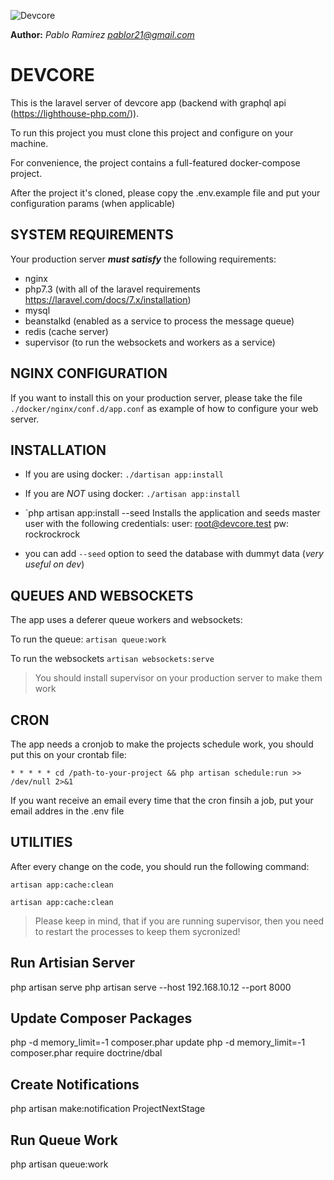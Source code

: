 ![Devcore](https://devcore.app/img/logo.png "Devcore")

**Author:** *Pablo Ramirez <pablor21@gmail.com>*

# DEVCORE

This is the laravel server of devcore app (backend with graphql api (https://lighthouse-php.com/)).

To run this project you must clone this project and configure on your machine.

For convenience, the project contains a full-featured docker-compose project.

After the project it's cloned, please copy the .env.example file and put your configuration params (when applicable)

## SYSTEM REQUIREMENTS

Your production server _**must satisfy**_ the following requirements:
- nginx 
- php7.3 (with all of the laravel requirements https://laravel.com/docs/7.x/installation)
- mysql 
- beanstalkd (enabled as a service to process the message queue)
- redis (cache server)
- supervisor (to run the websockets and workers as a service)


## NGINX CONFIGURATION

If you want to install this on your production server, please take the file ``./docker/nginx/conf.d/app.conf`` as example of how to configure your web server.

## INSTALLATION

-   If you are using docker:
    `./dartisan app:install`

-   If you are _NOT_ using docker:
    `./artisan app:install`

-   `php artisan app:install --seed
    Installs the application and seeds master user with the following credentials:
    user: root@devcore.test
    pw: rockrockrock

*   you can add `--seed` option to seed the database with dummyt data (*very useful on dev*)

## QUEUES AND WEBSOCKETS

The app uses a deferer queue workers and websockets:

To run the queue: `artisan queue:work`

To run the websockets `artisan websockets:serve`

> You should install supervisor on your production server to make them work

## CRON

The app needs a cronjob to make the projects schedule work, you should put this on your crontab file:

``` * * * * * cd /path-to-your-project && php artisan schedule:run >> /dev/null 2>&1 ```

If you want receive an email every time that the cron finsih a job, put your email addres in the .env file 

## UTILITIES

After every change on the code, you should run the following command:

`artisan app:cache:clean`

`artisan app:cache:clean`

> Please keep in mind, that if you are running supervisor, then you need to restart the processes to keep them sycronized!


## Run Artisian Server

php artisan serve
php artisan serve --host 192.168.10.12 --port 8000



## Update Composer Packages

php -d memory_limit=-1 composer.phar update
php -d memory_limit=-1 composer.phar require doctrine/dbal

## Create Notifications
php artisan make:notification ProjectNextStage

## Run Queue Work 
php artisan queue:work
